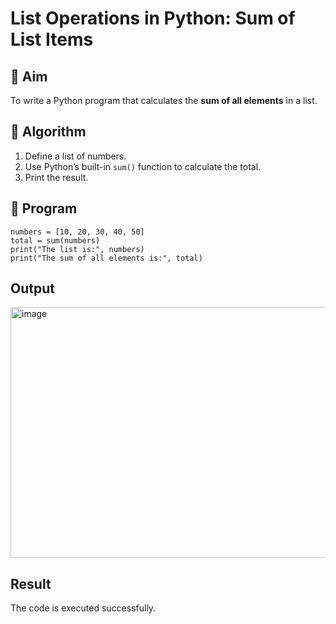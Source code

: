 # List Operations in Python: Sum of List Items

## 🎯 Aim
To write a Python program that calculates the **sum of all elements** in a list.

## 🧠 Algorithm
1. Define a list of numbers.
2. Use Python’s built-in `sum()` function to calculate the total.
3. Print the result.

## 🧾 Program
~~~
numbers = [10, 20, 30, 40, 50]
total = sum(numbers)
print("The list is:", numbers)
print("The sum of all elements is:", total)
~~~

## Output
<img width="1157" height="401" alt="image" src="https://github.com/user-attachments/assets/e069e9bd-194e-49cf-8284-0c8aea468118" />

## Result
The code is executed successfully.
